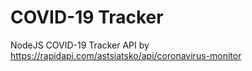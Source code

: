 # COVID-19 Tracker
NodeJS COVID-19 Tracker 
API by https://rapidapi.com/astsiatsko/api/coronavirus-monitor
